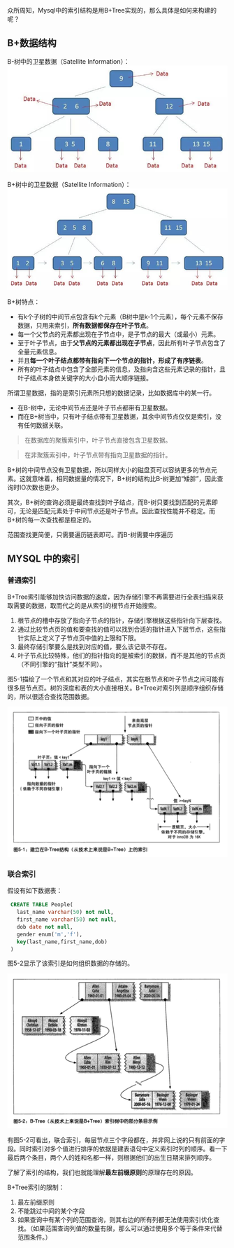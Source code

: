 
众所周知，Mysql中的索引结构是用B+Tree实现的，那么具体是如何来构建的呢？

<!--more-->
## B+数据结构

B-树中的卫星数据（Satellite Information）：
![B-tree](/img/B-tree.jpeg)

B+树中的卫星数据（Satellite Information）：
![B+tree](/img/B+tree.jpeg)

B+树特点：

- 有k个子树的中间节点包含有k个元素（B树中是k-1个元素），每个元素不保存数据，只用来索引，**所有数据都保存在叶子节点**。
- 每一个父节点的元素都出现在子节点中，是子节点的最大（或最小）元素。
- 至于叶子节点，由于**父节点的元素都出现在子节点**，因此所有叶子节点包含了全量元素信息。
- 并且**每一个叶子结点都带有指向下一个节点的指针，形成了有序链表**。
- 所有的叶子结点中包含了全部元素的信息，及指向含这些元素记录的指针，且叶子结点本身依关键字的大小自小而大顺序链接。

所谓卫星数据，指的是索引元素所只想的数据记录，比如数据库中的某一行。

- 在B-树中，无论中间节点还是叶子节点都带有卫星数据。
- 而在B+树当中，只有叶子结点带有卫星数据，其余中间节点仅仅是索引，没有任何数据关联。

> 在数据库的聚簇索引中，叶子节点直接包含卫星数据。

>在非聚簇索引中，叶子节点带有指向卫星数据的指针。

B+树的中间节点没有卫星数据，所以同样大小的磁盘页可以容纳更多的节点元素。这就意味着，相同数据量的情况下，B+树的结构比B-树更加“矮胖”，因此查询时IO次数也更少。

其次，B+树的查询必须是最终查找到叶子结点，而B-树只要找到匹配的元素即可，无论是匹配元素处于中间节点还是叶子节点。因此查找性能并不稳定。而B+树的每一次查找都是稳定的。

范围查找更简便，只需要遍历链表即可。而B-树需要中序遍历



## MYSQL 中的索引

### 普通索引

B+Tree索引能够加快访问数据的速度，因为存储引擎不再需要进行全表扫描来获取需要的数据，取而代之的是从索引的根节点开始搜索。

1. 根节点的槽中存放了指向子节点的指针，存储引擎根据这些指针向下层查找。
2. 通过比较节点页的值和要查找的值可以找到合适的指针进入下层节点，这些指针实际上定义了子节点页中值的上限和下限。
3. 最终存储引擎要么是找到对应的值，要么该记录不存在。
4. 叶子节点比较特殊，他们的指针指向的是被索引的数据，而不是其他的节点页（不同引擎的“指针”类型不同）。

图5-1描绘了一个节点和其对应的叶子结点，其实在根节点和叶子节点之间可能有很多层节点页。树的深度和表的大小直接相关。B+Tree对索引列是顺序组织存储的，所以很适合查找范围数据。


![B+tree](/img/B+tree5-1.png)

### 联合索引


假设有如下数据表：

```sql
 CREATE TABLE People(
   last_name varchar(50) not null,
   first_name varchar(50) not null,
   dob date not null,
   gender enum('m','f'),
   key(last_name,first_name,dob)
 )
```


图5-2显示了该索引是如何组织数据的存储的。

![B+tree](/img/B+tree5-2.png)

有图5-2可看出，联合索引，每层节点三个字段都在，并非网上说的只有前面的字段。同时索引对多个值进行排序的依据是建表语句中定义索引时列的顺序。看一下最后两个条目，两个人的姓和名都一样，则根据他们的出生日期来排列顺序。

了解了索引的结构，我们也就能理解**最左前缀原则**的原理存在的原因。

B+Tree索引的限制：

1. 最左前缀原则
2. 不能跳过中间的某个字段
3. 如果查询中有某个列的范围查询，则其右边的所有列都无法使用索引优化查找。（如果范围查询列值的数量有限，那么可以通过使用多个等于条件来代替范围条件。）